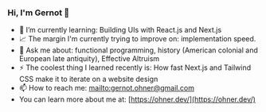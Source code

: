 ### Hi, I'm Gernot 👋

- 🌱 I’m currently learning: Building UIs with React.js and Next.js
- 📈 The margin I'm currently trying to improve on: implementation speed.
- 💬 Ask me about: functional programming, history (American colonial and European late antiquity), Effective Altruism
- ⚡ The coolest thing I learned recently is: How fast Next.js and Tailwind CSS make it to iterate on a website design
- 📫 How to reach me: [mailto:gernot.ohner@gmail.com](gernot.ohner@gmail.com)
- You can learn more about me at: [https://ohner.dev/](https://ohner.dev/)

